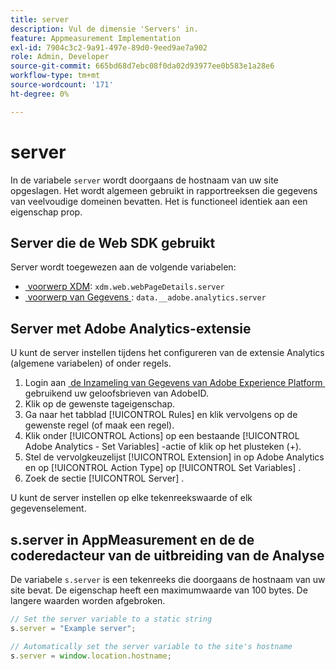```yaml
---
title: server
description: Vul de dimensie 'Servers' in.
feature: Appmeasurement Implementation
exl-id: 7904c3c2-9a91-497e-89d0-9eed9ae7a902
role: Admin, Developer
source-git-commit: 665bd68d7ebc08f0da02d93977ee0b583e1a28e6
workflow-type: tm+mt
source-wordcount: '171'
ht-degree: 0%

---
```


# server

In de variabele `server` wordt doorgaans de hostnaam van uw site opgeslagen. Het wordt algemeen gebruikt in rapportreeksen die gegevens van veelvoudige domeinen bevatten. Het is functioneel identiek aan een eigenschap prop.

## Server die de Web SDK gebruikt

Server wordt toegewezen aan de volgende variabelen:

* [&#x200B; voorwerp XDM &#x200B;](/help/implement/aep-edge/xdm-var-mapping.md): `xdm.web.webPageDetails.server`
* [&#x200B; voorwerp van Gegevens &#x200B;](/help/implement/aep-edge/data-var-mapping.md): `data.__adobe.analytics.server`

## Server met Adobe Analytics-extensie

U kunt de server instellen tijdens het configureren van de extensie Analytics (algemene variabelen) of onder regels.

1. Login aan [&#x200B; de Inzameling van Gegevens van Adobe Experience Platform &#x200B;](https://experience.adobe.com/data-collection) gebruikend uw geloofsbrieven van AdobeID.
2. Klik op de gewenste tageigenschap.
3. Ga naar het tabblad [!UICONTROL Rules] en klik vervolgens op de gewenste regel (of maak een regel).
4. Klik onder [!UICONTROL Actions] op een bestaande [!UICONTROL Adobe Analytics - Set Variables] -actie of klik op het plusteken (+).
5. Stel de vervolgkeuzelijst [!UICONTROL Extension] in op Adobe Analytics en op [!UICONTROL Action Type] op [!UICONTROL Set Variables] .
6. Zoek de sectie [!UICONTROL Server] .

U kunt de server instellen op elke tekenreekswaarde of elk gegevenselement.

## s.server in AppMeasurement en de de coderedacteur van de uitbreiding van de Analyse

De variabele `s.server` is een tekenreeks die doorgaans de hostnaam van uw site bevat. De eigenschap heeft een maximumwaarde van 100 bytes. De langere waarden worden afgebroken.

```js
// Set the server variable to a static string
s.server = "Example server";

// Automatically set the server variable to the site's hostname
s.server = window.location.hostname;
```
